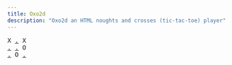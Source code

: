 ```yaml
---
title: Oxo2d 
description: "Oxo2d an HTML noughts and crosses (tic-tac-toe) player"
---
```


<pre class="oxo2d">
X <a href="../3l/">.</a> X
<a href="../5k/">.</a> <a href="../69/">.</a> O
<a href="../76/">.</a> O <a href="../79/">.</a>
</pre>
